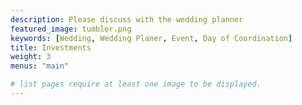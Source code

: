 ```yaml
---
description: Please discuss with the wedding planner
featured_image: tumbler.png
keywords: [Wedding, Wedding Planer, Event, Day of Coordination]
title: Investments
weight: 3
menus: "main"

# list pages require at least one image to be displayed.
---
```


